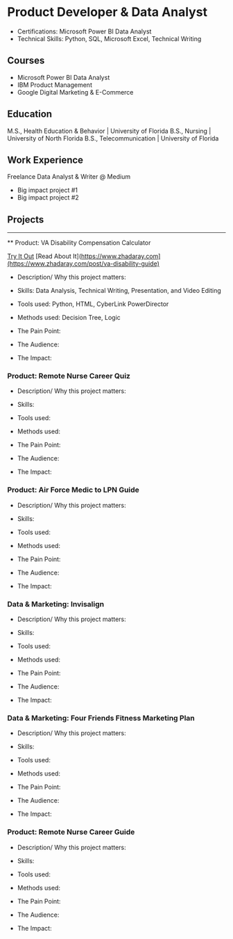 # Product Developer & Data Analyst

- Certifications: Microsoft Power BI Data Analyst
- Technical Skills: Python, SQL, Microsoft Excel, Technical Writing

## Courses
- Microsoft Power BI Data Analyst
- IBM Product Management
- Google Digital Marketing & E-Commerce

## Education
M.S., Health Education & Behavior | University of Florida
B.S., Nursing | University of North Florida
B.S., Telecommunication | University of Florida

## Work Experience
Freelance Data Analyst & Writer @ Medium
- Big impact project #1
- Big impact project #2

## Projects
--------------------------------------------------------
** Product: VA Disability Compensation Calculator

[Try It Out](http://127.0.0.1:5000/)
[Read About It](https://www.zhadaray.com](https://www.zhadaray.com/post/va-disability-guide)
- Description/ Why this project matters:  

- Skills: Data Analysis, Technical Writing, Presentation, and Video Editing
- Tools used: Python, HTML, CyberLink PowerDirector
- Methods used: Decision Tree, Logic

- The Pain Point: 
- The Audience:
- The Impact:


### Product: Remote Nurse Career Quiz
- Description/ Why this project matters:  

- Skills: 
- Tools used: 
- Methods used: 

- The Pain Point: 
- The Audience:
- The Impact:


### Product: Air Force Medic to LPN Guide
- Description/ Why this project matters:  

- Skills: 
- Tools used: 
- Methods used: 

- The Pain Point: 
- The Audience:
- The Impact:


### Data & Marketing: Invisalign
- Description/ Why this project matters:  

- Skills: 
- Tools used: 
- Methods used: 

- The Pain Point: 
- The Audience:
- The Impact:


### Data & Marketing: Four Friends Fitness Marketing Plan
- Description/ Why this project matters:  

- Skills: 
- Tools used: 
- Methods used: 

- The Pain Point: 
- The Audience:
- The Impact:


### Product: Remote Nurse Career Guide
- Description/ Why this project matters:  

- Skills: 
- Tools used: 
- Methods used: 

- The Pain Point: 
- The Audience:
- The Impact:

